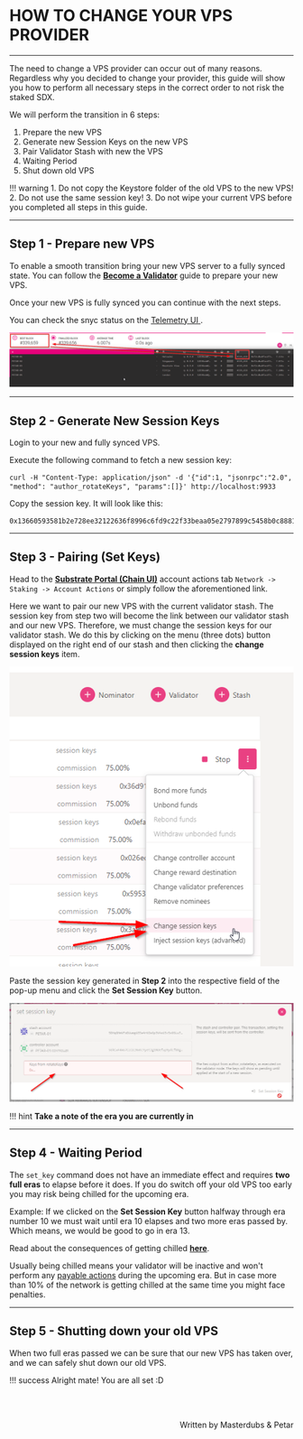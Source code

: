 # <b>HOW TO CHANGE YOUR VPS PROVIDER</b>
---

The need to change a VPS provider can occur out of many reasons. 
Regardless why you decided to change your provider, this guide will show you how to perform all necessary steps in the correct order to not risk the staked SDX.

We will perform the transition in 6 steps:

1. Prepare the new VPS
2. Generate new Session Keys on the new VPS
3. Pair Validator Stash with new the VPS
4. Waiting Period
5. Shut down old VPS

!!! warning
    1. Do not copy the Keystore folder of the old VPS to the new VPS!
    2. Do not use the same session key!
    3. Do not wipe your current VPS before you completed all steps in this guide.

---
## Step 1 - Prepare new VPS

To enable a smooth transition bring your new VPS server to a fully synced state. 
You can follow the <a href="https://docs.swapdex.network/validator-guides/validator/" target="_blank">**Become a Validator**</a> guide to prepare your new VPS.  

Once your new VPS is fully synced you can continue with the next steps.

You can check the snyc status on the <a href="https://telemetry.polkadot.io/#list/0x15bac4f0a9aad3f46c5fc067fdb59b3ff29738dcd491fe5e37b4b76121163471" target="_blank"> Telemetry UI </a>.

![img](assets/change-vps-step-01_1.png#center)

---

## Step 2 - Generate New Session Keys

Login to your new and fully synced VPS.

Execute the following command to fetch a new session key:

```
curl -H "Content-Type: application/json" -d '{"id":1, "jsonrpc":"2.0", "method": "author_rotateKeys", "params":[]}' http://localhost:9933
```

Copy the session key. It will look like this:

```
0x13660593581b2e728ee32122636f8996c6fd9c22f33beaa05e2797899c5458b0c888149bf3c0b5ca7fb7296e69fefd85e4e3d5b76848db890207575e49031f37d846e78babf8051c123b498ffe6f12e712f97f6b2f3b54345ffe51145a16bb22187d415c2101b9883668ce93c46f7ba556b394c59781854737b6c941747c0964
``` 

---

## Step 3 - Pairing (Set Keys)

Head to the <a href="https://polkadot.js.org/apps/?rpc=wss%3A%2F%2Fws.swapdex.network#/extrinsics" target="_blank">**Substrate Portal (Chain UI)**</a> account actions tab `Network -> Staking -> Account Actions` or simply follow the aforementioned link. 

Here we want to pair our new VPS with the current validator stash.
The session key from step two will become the link between our validator stash and our new VPS. Therefore, we must change the session keys for our validator stash.
We do this by clicking on the menu (three dots) button displayed on the right end of our stash and then clicking the **change session keys** item.

![img](assets/change-vps-step-03_2.png#center)

Paste the session key generated in **Step 2** into the respective field of the pop-up menu and click the **Set Session Key** button.

![img](assets/change-vps-step-03_3.png#center)

!!! hint
    **Take a note of the era you are currently in** 


---

## Step 4 - Waiting Period

The `set_key` command does not have an immediate effect and requires **two full eras** to elapse before it does. If you do switch off your old VPS too early you may risk being chilled for the upcoming era. 

Example: If we clicked on the **Set Session Key** button halfway through era number 10 we must wait until era 10 elapses and two more eras passed by. Which means, we would be good to go in era 13.

Read about the consequences of getting chilled <a href="https://docs.swapdex.network/deep-dives/staking/#what-are-some-root-causes-for-getting-slashed" target="_blank">**here**</a>.

Usually being chilled means your validator will be inactive and won't perform any <a href='https://docs.swapdex.network/validator-guides/validator-payout-overview/' target='_blank'>payable actions</a> during the upcoming era. But in case more than 10% of the network is getting chilled at the same time you might face penalties.


---

## Step 5 - Shutting down your old VPS

When two full eras passed we can be sure that our new VPS has taken over, and we can safely shut down our old VPS.


!!! success
    Alright mate! You are all set :D

<br></br>

<p align=right> Written by Masterdubs & Petar </p>